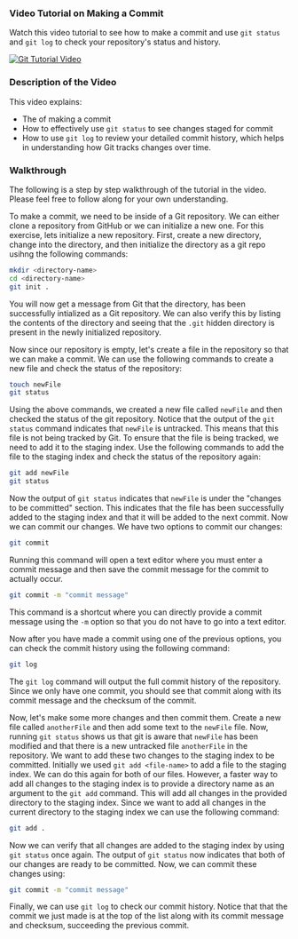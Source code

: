 ### Video Tutorial on Making a Commit

Watch this video tutorial to see how to make a commit and use `git status` and `git log` to check your repository's status and history.

[![Git Tutorial Video](http://img.youtube.com/vi/URL/0.jpg)](http://www.youtube.com/watch?v=URL)

### Description of the Video

This video explains:
- The of making a commit
- How to effectively use `git status` to see changes staged for commit
- How to use `git log` to review your detailed commit history, which helps in understanding how Git tracks changes over time.

### Walkthrough
The following is a step by step walkthrough of the tutorial in the video. Please feel free to follow along for your own understanding.

To make a commit, we need to be inside of a Git repository. We can either clone a repository from GitHub or we can initialize a new one. For this exercise, lets initialize a new repository. First, create a new directory, change into the directory, and then initialize the directory as a git repo usihng the following commands:
```bash
mkdir <directory-name>
cd <directory-name>
git init .
```
You will now get a message from Git that the directory, has been successfully intialized as a Git repository. We can also verify this by listing the contents of the directory and seeing that the `.git` hidden directory is present in the newly initialized repository. 

Now since our repository is empty, let's create a file in the repository so that we can make a commit. We can use the following commands to create a new file and check the status of the repository:
```bash
touch newFile
git status
```
Using the above commands, we created a new file called `newFile` and then checked the status of the git repository. Notice that the output of the `git status` command indicates that `newFile` is untracked. This means that this file is not being tracked by Git. To ensure that the file is being tracked, we need to add it to the staging index. Use the following commands to add the file to the staging index and check the status of the repository again:
```bash
git add newFile
git status
```
Now the output of `git status` indicates that `newFile` is under the "changes to be committed" section. This indicates that the file has been successfully added to the staging index and that it will be added to the next commit. Now we can commit our changes. We have two options to commit our changes:
```bash
git commit
```
Running this command will open a text editor where you must enter a commit message and then save the commit message for the commit to actually occur. 
 ```bash
git commit -m "commit message"
```
This command is a shortcut where you can directly provide a commit message using the `-m` option so that you do not have to go into a text editor. 

Now after you have made a commit using one of the previous options, you can check the commit history using the following command:
```bash
git log
```
The `git log` command will output the full commit history of the repository. Since we only have one commit, you should see that commit along with its commit message and the checksum of the commit. 

Now, let's make some more changes and then commit them. Create a new file called `anotherFile` and then add some text to the `newFile` file. Now, running `git status` shows us that git is aware that `newFile` has been modified and that there is a new untracked file `anotherFile` in the repository. We want to add these two changes to the staging index to be committed. 
Initially we used `git add <file-name>` to add a file to the staging index. We can do this again for both of our files. However, a faster way to add all changes to the staging index is to provide a directory name as an argument to the `git add` command. This will add all changes in the provided directory to the staging index. Since we want to add all changes in the current directory to the staging index we can use the following command:
```bash
git add .
```
Now we can verify that all changes are added to the staging index by using `git status` once again. The output of `git status` now indicates that both of our changes are ready to be committed. Now, we can commit these changes using: 
```bash
git commit -m "commit message"
```
Finally, we can use `git log` to check our commit history. Notice that that the commit we just made is at the top of the list along with its commit message and checksum, succeeding the previous commit. 
